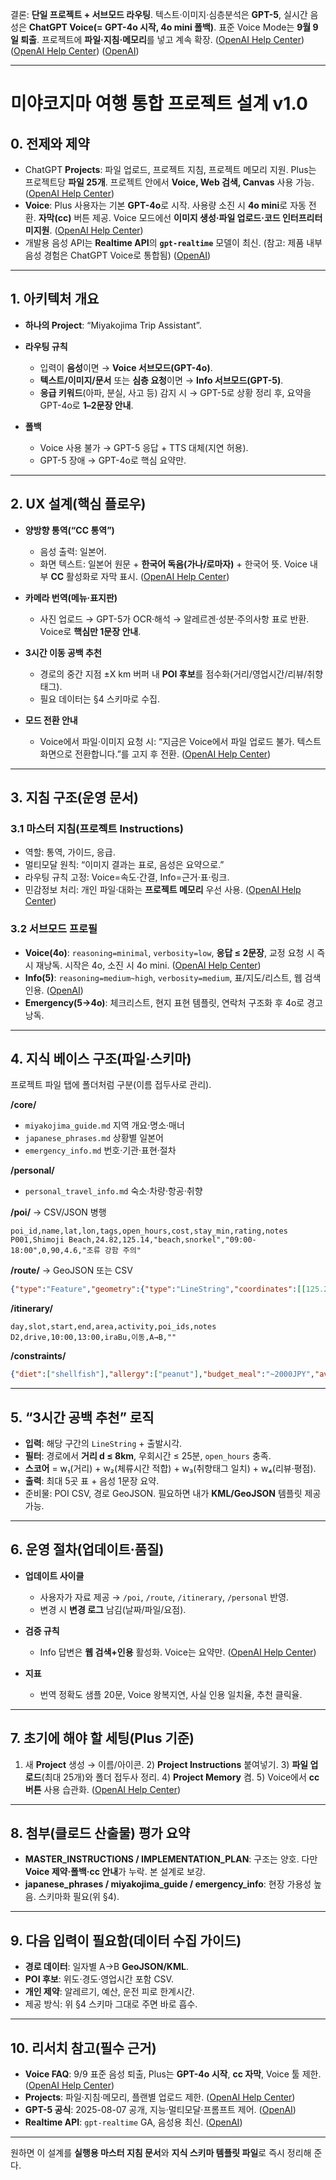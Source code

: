 결론: **단일 프로젝트 + 서브모드 라우팅**. 텍스트·이미지·심층분석은 **GPT-5**, 실시간 음성은 **ChatGPT Voice(= GPT-4o 시작, 4o mini 폴백)**. 표준 Voice Mode는 **9월 9일 퇴출**. 프로젝트에 **파일·지침·메모리**를 넣고 계속 확장. ([OpenAI Help Center][1]) ([OpenAI Help Center][2]) ([OpenAI][3])

---

# 미야코지마 여행 통합 프로젝트 설계 v1.0

## 0. 전제와 제약

* ChatGPT **Projects**: 파일 업로드, 프로젝트 지침, 프로젝트 메모리 지원. Plus는 프로젝트당 **파일 25개**. 프로젝트 안에서 **Voice, Web 검색, Canvas** 사용 가능. ([OpenAI Help Center][2])
* **Voice**: Plus 사용자는 기본 **GPT-4o**로 시작. 사용량 소진 시 **4o mini**로 자동 전환. **자막(cc)** 버튼 제공. Voice 모드에선 **이미지 생성·파일 업로드·코드 인터프리터 미지원**. ([OpenAI Help Center][1])
* 개발용 음성 API는 **Realtime API**의 **`gpt-realtime`** 모델이 최신. (참고: 제품 내부 음성 경험은 ChatGPT Voice로 통합됨) ([OpenAI][4])

---

## 1. 아키텍처 개요

* **하나의 Project**: “Miyakojima Trip Assistant”.
* **라우팅 규칙**

  * 입력이 **음성**이면 → **Voice 서브모드(GPT-4o)**.
  * **텍스트/이미지/문서** 또는 **심층 요청**이면 → **Info 서브모드(GPT-5)**.
  * **응급 키워드**(아파, 분실, 사고 등) 감지 시 → GPT-5로 상황 정리 후, 요약을 GPT-4o로 **1–2문장 안내**.
* **폴백**

  * Voice 사용 불가 → GPT-5 응답 + TTS 대체(지연 허용).
  * GPT-5 장애 → GPT-4o로 핵심 요약만.

---

## 2. UX 설계(핵심 플로우)

* **양방향 통역(“CC 통역”)**

  * 음성 출력: 일본어.
  * 화면 텍스트: 일본어 원문 + **한국어 독음(가나/로마자)** + 한국어 뜻. Voice 내부 **CC** 활성화로 자막 표시. ([OpenAI Help Center][1])
* **카메라 번역(메뉴·표지판)**

  * 사진 업로드 → GPT-5가 OCR·해석 → 알레르겐·성분·주의사항 표로 반환. Voice로 **핵심만 1문장 안내**.
* **3시간 이동 공백 추천**

  * 경로의 중간 지점 ±X km 버퍼 내 **POI 후보**를 점수화(거리/영업시간/리뷰/취향 태그).
  * 필요 데이터는 §4 스키마로 수집.
* **모드 전환 안내**

  * Voice에서 파일·이미지 요청 시: “지금은 Voice에서 파일 업로드 불가. 텍스트 화면으로 전환합니다.”를 고지 후 전환. ([OpenAI Help Center][1])

---

## 3. 지침 구조(운영 문서)

### 3.1 마스터 지침(프로젝트 Instructions)

* 역할: 통역, 가이드, 응급.
* 멀티모달 원칙: “이미지 결과는 표로, 음성은 요약으로.”
* 라우팅 규칙 고정: Voice=속도·간결, Info=근거·표·링크.
* 민감정보 처리: 개인 파일·대화는 **프로젝트 메모리** 우선 사용. ([OpenAI Help Center][2])

### 3.2 서브모드 프로필

* **Voice(4o)**: `reasoning=minimal`, `verbosity=low`, **응답 ≤ 2문장**, 교정 요청 시 즉시 재낭독. 시작은 4o, 소진 시 4o mini. ([OpenAI Help Center][1])
* **Info(5)**: `reasoning=medium~high`, `verbosity=medium`, 표/지도/리스트, 웹 검색 인용. ([OpenAI][5])
* **Emergency(5→4o)**: 체크리스트, 현지 표현 템플릿, 연락처 구조화 후 4o로 경고 낭독.

---

## 4. 지식 베이스 구조(파일·스키마)

프로젝트 파일 탭에 폴더처럼 구분(이름 접두사로 관리).

**/core/**

* `miyakojima_guide.md` 지역 개요·명소·매너
* `japanese_phrases.md` 상황별 일본어
* `emergency_info.md` 번호·기관·표현·절차

**/personal/**

* `personal_travel_info.md` 숙소·차량·항공·취향

**/poi/**  → CSV/JSON 병행

```csv
poi_id,name,lat,lon,tags,open_hours,cost,stay_min,rating,notes
P001,Shimoji Beach,24.82,125.14,"beach,snorkel","09:00-18:00",0,90,4.6,"조류 강함 주의"
```

**/route/**  → GeoJSON 또는 CSV

```json
{"type":"Feature","geometry":{"type":"LineString","coordinates":[[125.27,24.79],[125.16,24.80]]},"properties":{"day":"D2","from":"A","to":"B"}}
```

**/itinerary/**

```csv
day,slot,start,end,area,activity,poi_ids,notes
D2,drive,10:00,13:00,iraBu,이동,A→B,""
```

**/constraints/**

```json
{"diet":["shellfish"],"allergy":["peanut"],"budget_meal":"~2000JPY","avoid":"long_queue"}
```

---

## 5. “3시간 공백 추천” 로직

* **입력**: 해당 구간의 `LineString` + 출발시각.
* **필터**: 경로에서 **거리 d ≤ 8km**, 우회시간 ≤ 25분, `open_hours` 충족.
* **스코어** = w₁(거리) + w₂(체류시간 적합) + w₃(취향태그 일치) + w₄(리뷰·평점).
* **출력**: 최대 5곳 표 + 음성 1문장 요약.
* 준비물: POI CSV, 경로 GeoJSON. 필요하면 내가 **KML/GeoJSON** 템플릿 제공 가능.

---

## 6. 운영 절차(업데이트·품질)

* **업데이트 사이클**

  * 사용자가 자료 제공 → `/poi`, `/route`, `/itinerary`, `/personal` 반영.
  * 변경 시 **변경 로그** 남김(날짜/파일/요점).
* **검증 규칙**

  * Info 답변은 **웹 검색+인용** 활성화. Voice는 요약만. ([OpenAI Help Center][2])
* **지표**

  * 번역 정확도 샘플 20문, Voice 왕복지연, 사실 인용 일치율, 추천 클릭율.

---

## 7. 초기에 해야 할 세팅(Plus 기준)

1. 새 **Project** 생성 → 이름/아이콘. 2) **Project Instructions** 붙여넣기. 3) **파일 업로드**(최대 25개)와 폴더 접두사 정리. 4) **Project Memory** 켬. 5) Voice에서 **cc 버튼** 사용 습관화. ([OpenAI Help Center][2])

---

## 8. 첨부(클로드 산출물) 평가 요약

* **MASTER\_INSTRUCTIONS / IMPLEMENTATION\_PLAN**: 구조는 양호. 다만 **Voice 제약·폴백·cc 안내**가 누락. 본 설계로 보강.
* **japanese\_phrases / miyakojima\_guide / emergency\_info**: 현장 가용성 높음. 스키마화 필요(위 §4).

---

## 9. 다음 입력이 필요함(데이터 수집 가이드)

* **경로 데이터**: 일자별 A→B **GeoJSON/KML**.
* **POI 후보**: 위도·경도·영업시간 포함 CSV.
* **개인 제약**: 알레르기, 예산, 운전 피로 한계시간.
* 제공 방식: 위 §4 스키마 그대로 주면 바로 흡수.

---

## 10. 리서치 참고(필수 근거)

* **Voice FAQ**: 9/9 표준 음성 퇴출, Plus는 **GPT-4o 시작**, **cc 자막**, Voice 툴 제한. ([OpenAI Help Center][1])
* **Projects**: 파일·지침·메모리, 플랜별 업로드 제한. ([OpenAI Help Center][2])
* **GPT-5 공식**: 2025-08-07 공개, 지능·멀티모달·프롬프트 제어. ([OpenAI][3])
* **Realtime API**: `gpt-realtime` GA, 음성용 최신. ([OpenAI][4])

---

원하면 이 설계를 **실행용 마스터 지침 문서**와 **지식 스키마 템플릿 파일**로 즉시 정리해 준다.

[1]: https://help.openai.com/en/articles/8400625-voice-chat-faq "Voice Mode  FAQ | OpenAI Help Center"
[2]: https://help.openai.com/en/articles/10169521-using-projects-in-chatgpt "Projects in ChatGPT | OpenAI Help Center"
[3]: https://openai.com/index/introducing-gpt-5/?utm_source=chatgpt.com "Introducing GPT-5"
[4]: https://openai.com/index/introducing-gpt-realtime/ "Introducing gpt-realtime and Realtime API updates for production voice agents | OpenAI"
[5]: https://openai.com/gpt-5/?utm_source=chatgpt.com "GPT-5 is here"
